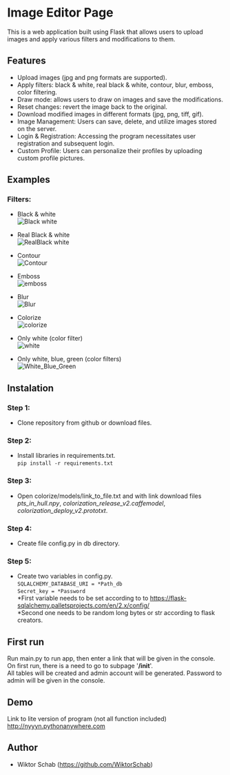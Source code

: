 # Image Editor Page

This is a web application built using Flask that allows users to upload images and apply various filters and modifications to them.

## Features

- Upload images (jpg and png formats are supported).
- Apply filters: black & white, real black & white, contour, blur, emboss, color filtering.
- Draw mode: allows users to draw on images and save the modifications.
- Reset changes: revert the image back to the original.
- Download modified images in different formats (jpg, png, tiff, gif).
- Image Management: Users can save, delete, and utilize images stored on the server.
- Login & Registration: Accessing the program necessitates user registration and subsequent login.
- Custom Profile: Users can personalize their profiles by uploading custom profile pictures.


## Examples
### Filters:
- Black & white  
![Black white](https://github.com/WiktorSchab/Image-Editor-Page/assets/73139165/4a86f330-f7cc-4c13-8726-0ca6a1dfa692)  

- Real Black & white  
![RealBlack white](https://github.com/WiktorSchab/Image-Editor-Page/assets/73139165/d564bc6c-e0fa-4ffa-b60c-5b4e543db4b2)  

- Contour  
![Contour](https://github.com/WiktorSchab/Image-Editor-Page/assets/73139165/afc7620b-6f7b-4513-8281-90f95a9c6ef2)  

- Emboss  
![emboss](https://github.com/WiktorSchab/Image-Editor-Page/assets/73139165/d742d08a-a1ab-4c75-8d8d-7e6fd9f56303)  

- Blur  
![Blur](https://github.com/WiktorSchab/Image-Editor-Page/assets/73139165/8e08451f-211a-4f8f-8b33-17aea7901fb8)  

- Colorize  
![colorize](https://github.com/WiktorSchab/Image-Editor-Page/assets/73139165/575ade18-b1f5-4927-a0ec-34a8cd6d5df5)  

- Only white (color filter)   
![white](https://github.com/WiktorSchab/Image-Editor-Page/assets/73139165/7d108d44-cb5d-4c48-b06a-db57228cbf13)  

- Only white, blue, green (color filters)  
![White_Blue_Green](https://github.com/WiktorSchab/Image-Editor-Page/assets/73139165/4a16ed79-1ccc-4092-a1ba-032f28c9100a)  

## Instalation  
### Step 1:  
- Clone repository from github or download files.  
### Step 2:  
- Install libraries in requirements.txt.  
`pip install -r requirements.txt`  
### Step 3:  
- Open colorize/models/link_to_file.txt and with link download files *pts_in_hull.npy*, *colorization_release_v2.caffemodel*, *colorization_deploy_v2.prototxt*.  
### Step 4:
- Create file config.py in db directory.
### Step 5:
- Create two variables in config.py.  
`SQLALCHEMY_DATABASE_URI = *Path_db`  
`Secret_key = *Password`  
*First variable needs to be set according to to https://flask-sqlalchemy.palletsprojects.com/en/2.x/config/    
*Second one needs to be random long bytes or str according to flask creators.    

## First run  
Run main.py to run app, then enter a link that will be given in the console. On first run, there is a need to go to subpage '**/init**'.  
All tables will be created and admin account will be generated. Password to admin will be given in the console.  

## Demo
Link to lite version of program (not all function included)  
http://nyyyn.pythonanywhere.com

## Author
- Wiktor Schab (https://github.com/WiktorSchab)
